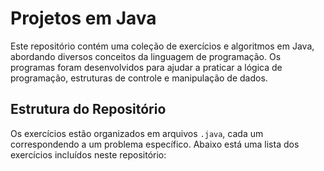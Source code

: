 # Projetos em Java

Este repositório contém uma coleção de exercícios e algoritmos em Java, abordando diversos conceitos da linguagem de programação. Os programas foram desenvolvidos para ajudar a praticar a lógica de programação, estruturas de controle e manipulação de dados.

## Estrutura do Repositório

Os exercícios estão organizados em arquivos `.java`, cada um correspondendo a um problema específico. Abaixo está uma lista dos exercícios incluídos neste repositório:

